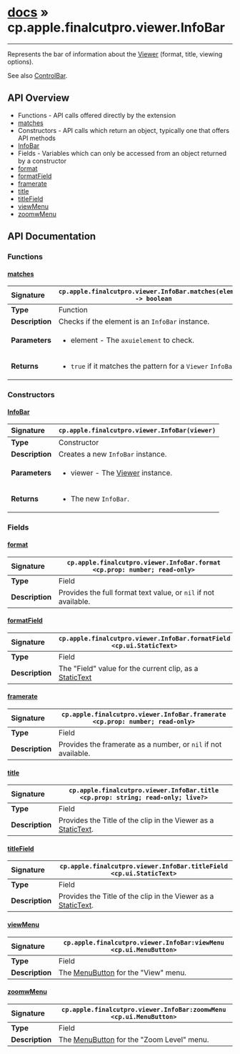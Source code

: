 # [docs](index.md) » cp.apple.finalcutpro.viewer.InfoBar
---

Represents the bar of information about the [Viewer](cp.apple.finalcutpro.viewer.Viewer.md) (format, title, viewing options).

See also [ControlBar](cp.apple.finalcutpro.viewer.ControlBar.md).

## API Overview
* Functions - API calls offered directly by the extension
 * [matches](#matches)
* Constructors - API calls which return an object, typically one that offers API methods
 * [InfoBar](#infobar)
* Fields - Variables which can only be accessed from an object returned by a constructor
 * [format](#format)
 * [formatField](#formatfield)
 * [framerate](#framerate)
 * [title](#title)
 * [titleField](#titlefield)
 * [viewMenu](#viewmenu)
 * [zoomwMenu](#zoomwmenu)

## API Documentation

### Functions

#### [matches](#matches)
| <span style="float: left;">**Signature**</span> | <span style="float: left;">`cp.apple.finalcutpro.viewer.InfoBar.matches(element) -> boolean` </span>                                                          |
| -----------------------------------------------------|---------------------------------------------------------------------------------------------------------|
| **Type**                                             | Function |
| **Description**                                      | Checks if the element is an `InfoBar` instance. |
| **Parameters**                                       | <ul><li>element       - The <code>axuielement</code> to check.</li></ul> |
| **Returns**                                          | <ul><li><code>true</code> if it matches the pattern for a <code>Viewer</code> <code>InfoBar</code>.</li></ul> |

### Constructors

#### [InfoBar](#infobar)
| <span style="float: left;">**Signature**</span> | <span style="float: left;">`cp.apple.finalcutpro.viewer.InfoBar(viewer)` </span>                                                          |
| -----------------------------------------------------|---------------------------------------------------------------------------------------------------------|
| **Type**                                             | Constructor |
| **Description**                                      | Creates a new `InfoBar` instance. |
| **Parameters**                                       | <ul><li>viewer       - The <a href="cp.apple.finalcutpro.viewer.Viewer.md">Viewer</a> instance.</li></ul> |
| **Returns**                                          | <ul><li>The new <code>InfoBar</code>.</li></ul> |

### Fields

#### [format](#format)
| <span style="float: left;">**Signature**</span> | <span style="float: left;">`cp.apple.finalcutpro.viewer.InfoBar.format <cp.prop: number; read-only>` </span>                                                          |
| -----------------------------------------------------|---------------------------------------------------------------------------------------------------------|
| **Type**                                             | Field |
| **Description**                                      | Provides the full format text value, or `nil` if not available. |

#### [formatField](#formatfield)
| <span style="float: left;">**Signature**</span> | <span style="float: left;">`cp.apple.finalcutpro.viewer.InfoBar.formatField <cp.ui.StaticText>` </span>                                                          |
| -----------------------------------------------------|---------------------------------------------------------------------------------------------------------|
| **Type**                                             | Field |
| **Description**                                      | The "Field" value for the current clip, as a [StaticText](cp.ui.StaticText.md) |

#### [framerate](#framerate)
| <span style="float: left;">**Signature**</span> | <span style="float: left;">`cp.apple.finalcutpro.viewer.InfoBar.framerate <cp.prop: number; read-only>` </span>                                                          |
| -----------------------------------------------------|---------------------------------------------------------------------------------------------------------|
| **Type**                                             | Field |
| **Description**                                      | Provides the framerate as a number, or `nil` if not available. |

#### [title](#title)
| <span style="float: left;">**Signature**</span> | <span style="float: left;">`cp.apple.finalcutpro.viewer.InfoBar.title <cp.prop: string; read-only; live?>` </span>                                                          |
| -----------------------------------------------------|---------------------------------------------------------------------------------------------------------|
| **Type**                                             | Field |
| **Description**                                      | Provides the Title of the clip in the Viewer as a [StaticText](cp.ui.StaticText.md). |

#### [titleField](#titlefield)
| <span style="float: left;">**Signature**</span> | <span style="float: left;">`cp.apple.finalcutpro.viewer.InfoBar.titleField <cp.ui.StaticText>` </span>                                                          |
| -----------------------------------------------------|---------------------------------------------------------------------------------------------------------|
| **Type**                                             | Field |
| **Description**                                      | Provides the Title of the clip in the Viewer as a [StaticText](cp.ui.StaticText.md). |

#### [viewMenu](#viewmenu)
| <span style="float: left;">**Signature**</span> | <span style="float: left;">`cp.apple.finalcutpro.viewer.InfoBar:viewMenu <cp.ui.MenuButton>` </span>                                                          |
| -----------------------------------------------------|---------------------------------------------------------------------------------------------------------|
| **Type**                                             | Field |
| **Description**                                      | The [MenuButton](cp.ui.MenuButton.md) for the "View" menu. |

#### [zoomwMenu](#zoomwmenu)
| <span style="float: left;">**Signature**</span> | <span style="float: left;">`cp.apple.finalcutpro.viewer.InfoBar:zoomwMenu <cp.ui.MenuButton>` </span>                                                          |
| -----------------------------------------------------|---------------------------------------------------------------------------------------------------------|
| **Type**                                             | Field |
| **Description**                                      | The [MenuButton](cp.ui.MenuButton.md) for the "Zoom Level" menu. |

